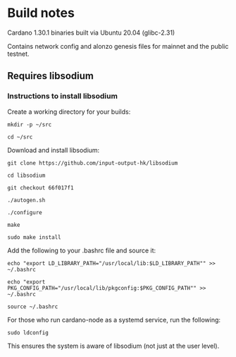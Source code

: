 # Build notes

Cardano 1.30.1 binaries built via Ubuntu 20.04 (glibc-2.31)

Contains network config and alonzo genesis files for mainnet and the public testnet.

## Requires libsodium

### Instructions to install libsodium

Create a working directory for your builds:

```
mkdir -p ~/src

cd ~/src
```

Download and install libsodium:

```
git clone https://github.com/input-output-hk/libsodium

cd libsodium

git checkout 66f017f1

./autogen.sh

./configure

make

sudo make install
```

Add the following to your .bashrc file and source it:

```
echo "export LD_LIBRARY_PATH="/usr/local/lib:$LD_LIBRARY_PATH"" >> ~/.bashrc

echo "export PKG_CONFIG_PATH="/usr/local/lib/pkgconfig:$PKG_CONFIG_PATH"" >> ~/.bashrc

source ~/.bashrc
```

For those who run cardano-node as a systemd service, run the following:

```
sudo ldconfig
```

This ensures the system is aware of libsodium (not just at the user level).
